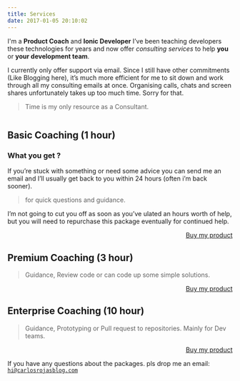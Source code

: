 ```yaml
---
title: Services
date: 2017-01-05 20:10:02
---
```


I'm a **Product Coach** and **Ionic Developer** I’ve been teaching developers these technologies for years and now offer *consulting services* to help **you** or **your development team**.

I currently only offer support via email. Since I still have other commitments (Like Blogging here), it’s much more efficient for me to sit down and work through all my consulting emails at once. Organising calls, chats and screen shares unfortunately takes up too much time. Sorry for that.

<blockquote>Time is my only resource as a Consultant.</blockquote>

<img src="https://firebasestorage.googleapis.com/v0/b/modular-source-808.appspot.com/o/page%2Fpic.png?alt=media&token=3c575265-9c4e-4527-802b-79b4bdf7ab68" alt="">

## Basic Coaching (1 hour)

### What you get ? 

If you’re stuck with something or need some advice you can send me an email and I’ll usually get back to you within 24 hours (often i’m back sooner).

<blockquote>for quick questions and guidance.</blockquote>

I’m not going to cut you off as soon as you’ve <accum></accum>ulated an hours worth of help, but you will need to repurchase this package eventually for continued help.

<script async src="https://gumroad.com/js/gumroad.js"></script>
<div align="right"><a class="gumroad-button" href="https://gum.co/yfaUJ" target="_blank" data-gumroad-single-product="true">Buy my product</a></div>

## Premium Coaching (3 hour)

<blockquote>Guidance, Review code or  can code up some simple solutions.</blockquote>

<div align="right"><a class="gumroad-button" href="https://gum.co/srqbG" target="_blank" data-gumroad-single-product="true">Buy my product</a></div>

## Enterprise Coaching (10 hour)

<blockquote>Guidance, Prototyping or Pull request to repositories. Mainly for Dev teams.</blockquote>

<div align="right"><a class="gumroad-button" href="https://gum.co/rqkzu" target="_blank" data-gumroad-single-product="true">Buy my product</a></div>


If you have any questions about the packages. pls drop me an email: <code>hi@carlosrojasblog.com</code>